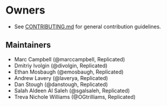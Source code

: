 # Owners

- See [CONTRIBUTING.md](CONTRIBUTING.md) for general contribution guidelines.

## Maintainers

- Marc Campbell (@marccampbell, Replicated)
- Dmitriy Ivolgin (@divolgin, Replicated)
- Ethan Mosbaugh (@emosbaugh, Replicated)
- Andrew Lavery (@laverya, Replicated)
- Dan Stough (@danstough, Replicated)
- Salah Aldeen Al Saleh (@sgalsaleh, Replicated)
- Treva Nichole Williams (@OGtrilliams, Replicated)
